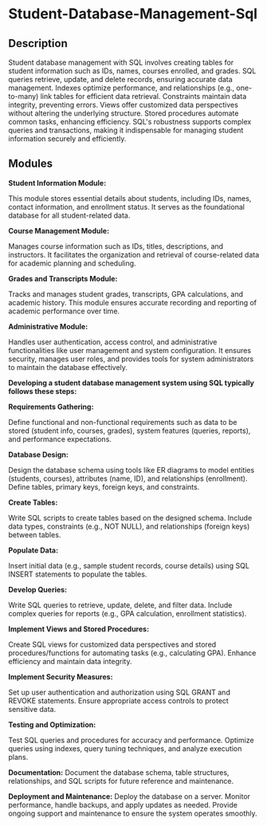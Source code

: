 # Student-Database-Management-Sql

## Description

Student database management with SQL involves creating tables for student information such as IDs, names, courses enrolled, and grades. SQL queries retrieve, update, and delete records, ensuring accurate data management. Indexes optimize performance, and relationships (e.g., one-to-many) link tables for efficient data retrieval. Constraints maintain data integrity, preventing errors. Views offer customized data perspectives without altering the underlying structure. Stored procedures automate common tasks, enhancing efficiency. SQL's robustness supports complex queries and transactions, making it indispensable for managing student information securely and efficiently.

## Modules

**Student Information Module:**

This module stores essential details about students, including IDs, names, contact information, and enrollment status. It serves as the foundational database for all student-related data.

**Course Management Module:** 

Manages course information such as IDs, titles, descriptions, and instructors. It facilitates the organization and retrieval of course-related data for academic planning and scheduling.

**Grades and Transcripts Module:**

Tracks and manages student grades, transcripts, GPA calculations, and academic history. This module ensures accurate recording and reporting of academic performance over time.

**Administrative Module:**

Handles user authentication, access control, and administrative functionalities like user management and system configuration. It ensures security, manages user roles, and provides tools for system administrators to maintain the database effectively.

**Developing a student database management system using SQL typically follows these steps:**


**Requirements Gathering:**

Define functional and non-functional requirements such as data to be stored (student info, courses, grades), system features (queries, reports), and performance expectations.

**Database Design:** 

Design the database schema using tools like ER diagrams to model entities (students, courses), attributes (name, ID), and relationships (enrollment). Define tables, primary keys, foreign keys, and constraints.

**Create Tables:** 

Write SQL scripts to create tables based on the designed schema. Include data types, constraints (e.g., NOT NULL), and relationships (foreign keys) between tables.

**Populate Data:** 

Insert initial data (e.g., sample student records, course details) using SQL INSERT statements to populate the tables.

**Develop Queries:**

Write SQL queries to retrieve, update, delete, and filter data. Include complex queries for reports (e.g., GPA calculation, enrollment statistics).

**Implement Views and Stored Procedures:** 

Create SQL views for customized data perspectives and stored procedures/functions for automating tasks (e.g., calculating GPA). Enhance efficiency and maintain data integrity.

**Implement Security Measures:** 

Set up user authentication and authorization using SQL GRANT and REVOKE statements. Ensure appropriate access controls to protect sensitive data.

**Testing and Optimization:** 

Test SQL queries and procedures for accuracy and performance. Optimize queries using indexes, query tuning techniques, and analyze execution plans.

**Documentation:** 
Document the database schema, table structures, relationships, and SQL scripts for future reference and maintenance.

**Deployment and Maintenance:** 
Deploy the database on a server. Monitor performance, handle backups, and apply updates as needed. Provide ongoing support and maintenance to ensure the system operates smoothly.
